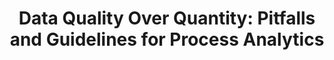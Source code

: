 ---
layout: "publication"
title: "Data Quality Over Quantity: Pitfalls and Guidelines for Process Analytics"
type: "conference"
order: 178
year: 2023
arxiv: https://arxiv.org/abs/2211.06440
authors: "Lim C. Siang, Shams Elnawawi, Lee D. Rippon, Daniel L. O’Connor, R. Bhushan Gopaluni"
journal: "In Proceedings of the 22nd IFAC World Congress"
pdf: "2023C3_siang_ifac.pdf"
external_url: "https://www.sciencedirect.com/science/article/pii/S2405896323013046"
slides: "2023C3_siang_ifac_slides.pdf"
thumbnail: "2023C3_siang_ifac.png"
video: https://vimeo.com/849890105
image: "/assets/thumbnails/2023C3_siang_ifac.png"
thumbnail_caption: "Fig. 2: Process data must be contextualized with other datasets to provide meaning"
description: "A significant portion of the effort involved in advanced process control, process analytics, and machine learning involves acquiring and preparing data. Literature often emphasizes increasingly complex modelling techniques with incremental performance improvements. However, when industrial case studies are published they often lack important details on data acquisition and preparation. Although data pre-processing is unfairly maligned as trivial and technically uninteresting, in practice it has an out-sized influence on the success of real-world artificial intelligence applications. This work describes best practices for acquiring and preparing operating data to pursue data-driven modelling and control opportunities in industrial processes. We present practical considerations for pre-processing industrial time series data to inform the efficient development of reliable soft sensors that provide valuable process insights."
---